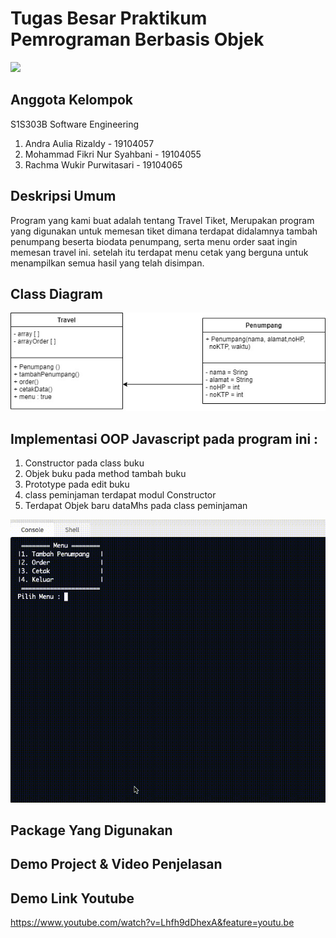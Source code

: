 # Tugas Besar Praktikum Pemrograman Berbasis Objek
![](https://user-images.githubusercontent.com/43981051/103869569-12f62000-50fd-11eb-86ef-657fdb81da3f.png)

## Anggota Kelompok
S1S303B Software Engineering
1. Andra Aulia Rizaldy - 19104057
2. Mohammad Fikri Nur Syahbani - 19104055
3. Rachma Wukir Purwitasari - 19104065

## Deskripsi Umum
Program yang kami buat adalah tentang Travel Tiket,  Merupakan program yang digunakan untuk memesan tiket dimana terdapat didalamnya tambah penumpang beserta biodata penumpang, serta menu order saat ingin memesan travel ini. setelah itu terdapat menu cetak yang berguna untuk menampilkan semua hasil yang telah disimpan. 

## Class Diagram

<img src = "https://github.com/Andrarizal/TUGAS-BESAR-PBO-KELOMPOK-1-/blob/main/Class%20Diagram%20Travel%20Tiket.jpeg">

## Implementasi OOP Javascript pada program ini :
1. Constructor pada class buku
2. Objek buku pada method tambah buku
3. Prototype pada edit buku
4. class peminjaman terdapat modul Constructor
5. Terdapat Objek baru dataMhs pada class peminjaman

<img src = "https://github.com/Andrarizal/TUGAS-BESAR-PBO-KELOMPOK-1-/blob/main/Implementasi-Program.gif">

## Package Yang Digunakan


## Demo Project & Video Penjelasan



## Demo Link Youtube
https://www.youtube.com/watch?v=Lhfh9dDhexA&feature=youtu.be
